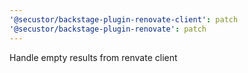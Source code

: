 ```yaml
---
'@secustor/backstage-plugin-renovate-client': patch
'@secustor/backstage-plugin-renovate': patch
---
```


Handle empty results from renvate client
